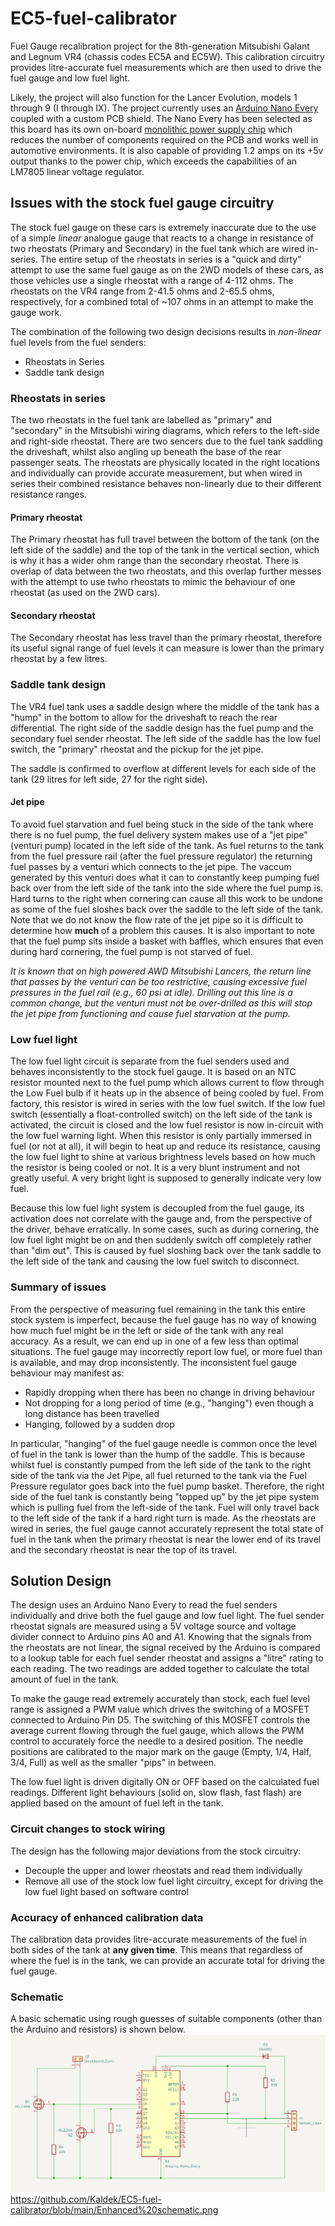 # EC5-fuel-calibrator
Fuel Gauge recalibration project for the 8th-generation Mitsubishi Galant and Legnum VR4 (chassis codes EC5A and EC5W).  This calibration circuitry provides litre-accurate fuel measurements which are then used to drive the fuel gauge and low fuel light.

Likely, the project will also function for the Lancer Evolution, models 1 through 9 (I through IX).  The project currently uses an [Arduino Nano Every](https://docs.arduino.cc/hardware/nano-every) coupled with a custom PCB shield.  The Nano Every has been selected as this board has its own on-board [monolithic power supply chip](https://www.monolithicpower.com/en/mpm3610.html) which reduces the number of components required on the PCB and works well in automotive environments.  It is also capable of providing 1.2 amps on its +5v output thanks to the power chip, which exceeds the capabilities of an LM7805 linear voltage regulator.

## Issues with the stock fuel gauge circuitry
The stock fuel gauge on these cars is extremely inaccurate due to the use of a simple *linear* analogue gauge that reacts to a change in resistance of two rheostats (Primary and Secondary) in the fuel tank which are wired in-series.  The entire setup of the rheostats in series is a "quick and dirty" attempt to use the same fuel gauge as on the 2WD models of these cars, as those vehicles use a single rheostat with a range of 4-112 ohms.  The rheostats on the VR4 range from 2-41.5 ohms and 2-65.5 ohms, respectively, for a combined total of ~107 ohms in an attempt to make the gauge work.  

The combination of the following two design decisions results in *non-linear* fuel levels from the fuel senders:
- Rheostats in Series
- Saddle tank design

### Rheostats in series
The two rheostats in the fuel tank are labelled as "primary" and "secondary" in the Mitsubishi wiring diagrams, which refers to the left-side and right-side rheostat.  There are two sencers due to the fuel tank saddling the driveshaft, whilst also angling up beneath the base of the rear passenger seats.  The rheostats are physically located in the right locations and individually can provide accurate measurement, but when wired in series their combined resistance behaves non-linearly due to their different resistance ranges.

#### Primary rheostat
The Primary rheostat has full travel between the bottom of the tank (on the left side of the saddle) and the top of the tank in the vertical section, which is why it has a wider ohm range than the secondary rheostat.  There is overlap of data between the two rheostats, and this overlap further messes with the attempt to use twho rheostats to mimic the behaviour of one rheostat (as used on the 2WD cars).

#### Secondary rheostat
The Secondary rheostat has less travel than the primary rheostat, therefore its useful signal range of fuel levels it can measure is lower than the primary rheostat by a few litres.

### Saddle tank design
The VR4 fuel tank uses a saddle design where the middle of the tank has a "hump" in the bottom to allow for the driveshaft to reach the rear differential.  The right side of the saddle design has the fuel pump and the secondary fuel sender rheostat. The left side of the saddle has the low fuel switch, the "primary" rheostat and the pickup for the jet pipe.

The saddle is confirmed to overflow at different levels for each side of the tank (29 litres for left side, 27 for the right side).

#### Jet pipe
To avoid fuel starvation and fuel being stuck in the side of the tank where there is no fuel pump, the fuel delivery system makes use of a "jet pipe" (venturi pump) located in the left side of the tank.  As fuel returns to the tank from the fuel pressure rail (after the fuel pressure regulator) the returning fuel passes by a venturi which connects to the jet pipe.  The vaccum generated by this venturi does what it can to constantly keep pumping fuel back over from the left side of the tank into the side where the fuel pump is.  Hard turns to the right when cornering can cause all this work to be undone as some of the fuel sloshes back over the saddle to the left side of the tank. Note that we do not know the flow rate of the jet pipe so it is difficult to determine how **much** of a problem this causes.  It is also important to note that the fuel pump sits inside a basket with baffles, which ensures that even during hard cornering, the fuel pump is not starved of fuel.

*It is known that on high powered AWD Mitsubishi Lancers, the return line that passes by the venturi can be too restrictive, causing excessive fuel pressures in the fuel rail (e.g., 60 psi at idle).  Drilling out this line is a common change, but the venturi must not be over-drilled as this will stop the jet pipe from functioning and cause fuel starvation at the pump.*

### Low fuel light
The low fuel light circuit is separate from the fuel senders used and behaves inconsistently to the stock fuel gauge.  It is based on an NTC resistor mounted next to the fuel pump which allows current to flow through the Low Fuel bulb if it heats up in the absence of being cooled by fuel.  From factory, this resistor is wired in series with the low fuel switch.  If the low fuel switch (essentially a float-controlled switch) on the left side of the tank is activated, the circuit is closed and the low fuel resistor is now in-circuit with the low fuel warning light.  When this resistor is only partially immersed in fuel (or not at all), it will begin to heat up and reduce its resistance, causing the low fuel light to shine at various brightness levels based on how much the resistor is being cooled or not.  It is a very blunt instrument and not greatly useful.  A very bright light is supposed to generally indicate very low fuel.

Because this low fuel light system is decoupled from the fuel gauge, its activation does not correlate with the gauge and, from the perspective of the driver, behave erratically.  In some cases, such as during cornering, the low fuel light might be on and then suddenly switch off completely rather than "dim out".  This is caused by fuel sloshing back over the tank saddle to the left side of the tank and causing the low fuel switch to disconnect.

### Summary of issues
From the perspective of measuring fuel remaining in the tank this entire stock system is imperfect, because the fuel gauge has no way of knowing how much fuel might be in the left or side of the tank with any real accuracy.  As a result, we can end up in one of a few less than optimal situations.  The fuel gauge may incorrectly report low fuel, or more fuel than is available, and may drop inconsistently.  The inconsistent fuel gauge behaviour may manifest as:
* Rapidly dropping when there has been no change in driving behaviour
* Not dropping for a long period of time (e.g., "hanging") even though a long distance has been travelled
* Hanging, followed by a sudden drop

In particular, "hanging" of the fuel gauge needle is common once the level of fuel in the tank is lower than the hump of the saddle. This is because whilst fuel is constantly pumped from the left side of the tank to the right side of the tank via the Jet Pipe, all fuel returned to the tank via the Fuel Pressure regulator goes back into the fuel pump basket.  Therefore, the right side of the fuel tank is constantly being "topped up" by the jet pipe system which is pulling fuel from the left-side of the tank.  Fuel will only travel back to the left side of the tank if a hard right turn is made.  As the rheostats are wired in series, the fuel gauge cannot accurately represent the total state of fuel in the tank when the primary rheostat is near the lower end of its travel and the secondary rheostat is near the top of its travel.


## Solution Design
The design uses an Arduino Nano Every to read the fuel senders individually and drive both the fuel gauge and low fuel light.  The fuel sender rheostat signals are measured using a 5V voltage source and voltage divider connect to Arduino pins A0 and A1.  Knowing that the signals from the rheostats are not linear, the signal received by the Arduino is compared to a lookup table for each fuel sender rheostat and assigns a "litre" rating to each reading.  The two readings are added together to calculate the total amount of fuel in the tank.

To make the gauge read extremely accurately than stock, each fuel level range is assigned a PWM value which drives the switching of a MOSFET connected to Arduino Pin D5.  The switching of this MOSFET controls the average current flowing through the fuel gauge, which allows the PWM control to accurately force the needle to a desired position.  The needle positions are calibrated to the major mark on the gauge (Empty, 1/4, Half, 3/4, Full) as well as the smaller "pips" in between.

The low fuel light is driven digitally ON or OFF based on the calculated fuel readings.  Different light behaviours (solid on, slow flash, fast flash) are applied based on the amount of fuel left in the tank.

### Circuit changes to stock wiring
The design has the following major deviations from the stock circuitry:
 - Decouple the upper and lower rheostats and read them individually
 - Remove all use of the stock low fuel light circuitry, except for driving the low fuel light based on software control

### Accuracy of enhanced calibration data
The calibration data provides litre-accurate measurements of the fuel in both sides of the tank at **any given time**.  This means that regardless of where the fuel is in the tank, we can provide an accurate total for driving the fuel gauge.

### Schematic
A basic schematic using rough guesses of suitable components (other than the Arduino and resistors) is shown below.
![Schematic](https://github.com/Kaldek/EC5-fuel-calibrator/blob/main/Enhanced%20schematic.png)https://github.com/Kaldek/EC5-fuel-calibrator/blob/main/Enhanced%20schematic.png
